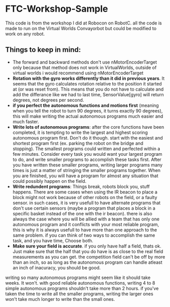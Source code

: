 FTC-Workshop-Sample
===================
This code is from the workshop I did at Robocon on RobotC. 
all the code is made to run on the Virtual Worlds Convayorbot but could be modified to work on any robot.

Things to keep in mind: 
----
* The forward and backward methods don't use nMotorEncoderTarget only because that method does not work in VirtualWorlds, outside of virtual worlds i would recommend using nMotorEncoderTarget
* **Rotation with the gyro works differently than it did in previous years**. It seems that the gyro calculates rotation relative to the position it started at (or was reset from). This means that you do not have to calculate and add the differance like we had to last time, SensorValue[gyro] will return degrees, not degrees per second.
* **if you perfect the autonomous functions and motions first** (meaning when you tell the robot to turn 90 degrees, it turns exactly 90 degrees), this will make writing the actual autonomous programs much easier and much faster.
* **Write lots of autonomous programs**: after the core functions have been completed, it is tempting to write the largest and highest scoring autonomous program first. Don't do it though. start with the easiest and shortest program first (ex. parking the robot on the bridge and stopping). The smallest programs could written and perfected within a few minutes. Consider every task you would want your largest program to do, and write smaller programs to accomplish these tasks first. After you have written these smaller programs, writing larger programs many times is just a matter of stringing the smaller programs together. When you are finished, you will have a program for almost any situation that could possibly happen on the field.
* **Write redundent programs**: Things break, robots block you, stuff happens. There are some cases when using the IR beacon to place a block might not work because of other robots on the field, or a faulty sensor. in such cases, it is very usefull to have alternate programs that don't use certain sensors (maybe a program that places a block in a specific basket instead of the one with the ir beacon). there is also always the case where you will be allied with a team that has only one autonomous program and it conflicts with your most reliable program, this is why it is always usefull to have more than one approach to the same problem. if you can think of two ways to accomplish the same task, and you have time, Choose both.
* **Make sure your field is accurate**. if you only have half a field, thats ok. Just make sure that the half that you do have is as close to the real field measurements as you can get. the competition field can't be off by more than an inch, so as long as the autonomous program can handle atleast an inch of inacuracy, you should be good.

writing so many autonomous programs might seem like it should take weeks. It won't. with good reliable autonomous functions, writing 4 to 8 simple autonomous programs shouldn't take more than 2 hours. if you've taken the time to write all the smaller programs, writing the larger ones won't take much longer to write than the small ones.
